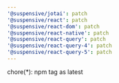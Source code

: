```yaml
---
'@suspensive/jotai': patch
'@suspensive/react': patch
'@suspensive/react-dom': patch
'@suspensive/react-native': patch
'@suspensive/react-query': patch
'@suspensive/react-query-4': patch
'@suspensive/react-query-5': patch
---
```


chore(\*): npm tag as latest
